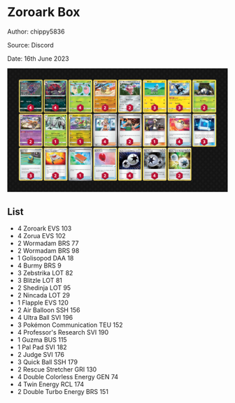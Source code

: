 # Zoroark Box

Author: chippy5836

Source: Discord

Date: 16th June 2023

![decklist](../../images/PAL/Zoroark%20Box/1-%20Zoroark%20Box.png)

## List

* 4 Zoroark EVS 103
* 4 Zorua EVS 102
* 2 Wormadam BRS 77
* 2 Wormadam BRS 98
* 1 Golisopod DAA 18
* 4 Burmy BRS 9
* 3 Zebstrika LOT 82
* 3 Blitzle LOT 81
* 2 Shedinja LOT 95
* 2 Nincada LOT 29
* 1 Flapple EVS 120
* 2 Air Balloon SSH 156
* 4 Ultra Ball SVI 196
* 3 Pokémon Communication TEU 152
* 4 Professor's Research SVI 190
* 1 Guzma BUS 115
* 1 Pal Pad SVI 182
* 2 Judge SVI 176
* 3 Quick Ball SSH 179
* 2 Rescue Stretcher GRI 130
* 4 Double Colorless Energy GEN 74
* 4 Twin Energy RCL 174
* 2 Double Turbo Energy BRS 151
